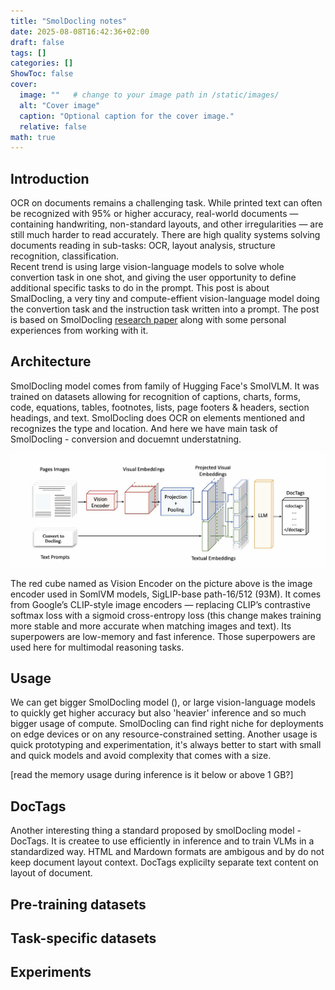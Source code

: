 ```yaml
---
title: "SmolDocling notes"
date: 2025-08-08T16:42:36+02:00
draft: false
tags: []
categories: []
ShowToc: false
cover:
  image: ""   # change to your image path in /static/images/
  alt: "Cover image"
  caption: "Optional caption for the cover image."
  relative: false
math: true
---
```


## Introduction
OCR on documents remains a challenging task. While printed text can often be recognized with 95% or higher accuracy, real-world documents — containing handwriting, non-standard layouts, and other irregularities — are still much harder to read accurately. There are high quality systems solving documents reading in sub-tasks: OCR, layout analysis, structure recognition, classification.  
Recent trend is using large vision-language models to solve whole convertion task in one shot, and giving the user opportunity to define additional specific tasks to do in the prompt. 
This post is about SmalDocling, a very tiny and compute-effient vision-language model doing the convertion task and the instruction task written into a prompt. The post is based on SmolDocling [research paper](https://arxiv.org/abs/2503.11576) along with some personal experiences from working with it.


## Architecture
SmolDocling model comes from family of Hugging Face's SmolVLM. It was trained on datasets allowing for recognition of captions, charts, forms, code, equations, tables, footnotes, lists, page footers & headers, section headings, and text. SmolDocling does OCR on elements mentioned and recognizes the type and location. And here we have main task of SmolDocling - conversion and docuemnt understatning.

<img src="/images/0001.jpg" alt="Sample" width="800">

The red cube named as Vision Encoder on the picture above is the image encoder used in SomlVM models, SigLIP-base path-16/512 (93M). It comes from Google’s CLIP-style image encoders — replacing CLIP’s contrastive softmax loss with a sigmoid cross-entropy loss (this change makes training more stable and more accurate when matching images and text). Its superpowers are low-memory and fast inference. Those superpowers are used here for multimodal reasoning tasks.  


## Usage
We can get bigger SmolDocling model (), or large vision-language models to quickly get higher accuracy but also 'heavier' inference and so much bigger usage of compute. 
SmolDocling can find right niche for deployments on edge devices or on any resource-constrained setting. Another usage is quick prototyping and  experimentation, it's always better to start with small and quick models and avoid complexity that comes with a size.  

[read the memory usage during inference is it below or above 1 GB?]

## DocTags
Another interesting thing a standard proposed by smolDocling model - DocTags. It is createe to use efficiently in inference and to train VLMs in a standardized way. HTML and Mardown formats are ambigous and by do not keep document layout context. DocTags explicilty separate text content on layout of document.

## Pre-training datasets


## Task-specific datasets

## Experiments
